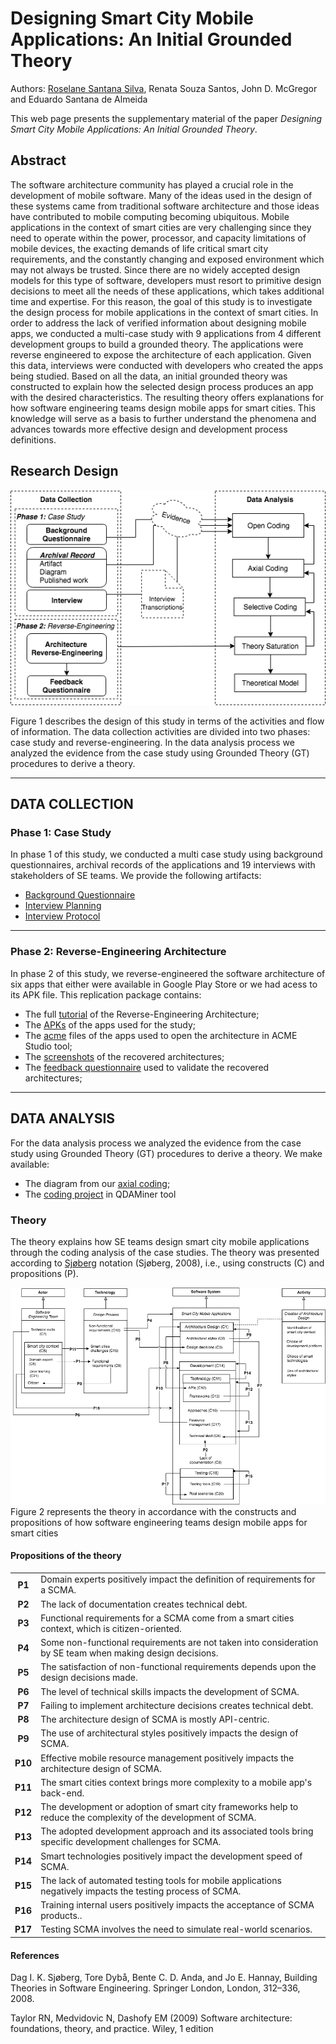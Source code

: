 # Designing Smart City Mobile Applications: An Initial Grounded Theory

Authors: <a href="mailto:roselane.silva@ufba.br">Roselane Santana Silva</a>, Renata Souza Santos, John D. McGregor and Eduardo Santana de Almeida

This web page presents the supplementary material of the paper *Designing Smart City Mobile Applications: An Initial Grounded Theory*.

## Abstract
The software architecture community has played a crucial role in the development of mobile software. Many of the ideas used in the design of these systems came from traditional software architecture and those ideas have contributed to mobile computing becoming ubiquitous. Mobile applications in the context of smart cities are very challenging since they need to operate within the power, processor, and capacity limitations of mobile devices, the exacting demands of life critical smart city requirements, and the constantly changing and exposed environment which may not always be trusted. Since there are no widely accepted design models for this type of software, developers must resort to primitive design decisions to meet all the needs of these applications, which takes additional time and expertise. For this reason, the goal of this study is to investigate the design process for mobile applications in the context of smart cities. In order to address the lack of verified information about designing mobile apps, we conducted a multi-case study with 9 applications from 4 different development groups to build a grounded theory. The applications were reverse engineered to expose the architecture of each application. Given this data, interviews were conducted with developers who created the apps being studied. Based on all the data, an initial grounded theory was constructed to explain how the selected design process produces an app with the desired characteristics. The resulting theory offers explanations for how software engineering teams design mobile apps for smart cities. This knowledge will serve as a basis to further understand the phenomena and advances towards more effective design and development process definitions.

## Research Design 
![Research Design](research-design.jpg?style=centerme)

Figure 1 describes the design of this study in terms of the activities and flow of information. The data collection activities are divided into two phases: case study and reverse-engineering. In the data analysis process we analyzed the evidence from the case study using Grounded Theory (GT) procedures to derive a theory.

**********

## DATA COLLECTION
### Phase 1: Case Study
In phase 1 of this study, we conducted a multi case study using background questionnaires, archival records of the applications and 19 interviews with stakeholders of SE teams. We provide the following artifacts:

* [Background Questionnaire](https://goo.gl/forms/G1kQeTNhXL1XdseI3)
* [Interview Planning](https://github.com/rose2s/EMSE2019/blob/master/Case%20Study/Interview%20Planning.xlsx)
* [Interview Protocol](https://github.com/rose2s/EMSE2019/blob/master/Case%20Study/Interview%20Protocol.txt)

**********

### Phase 2: Reverse-Engineering Architecture

In phase 2 of this study, we reverse-engineered the software architecture of six apps that either were available in Google Play Store or we had acess to its APK file. This replication package contains:

* The full [tutorial](https://github.com/rose2s/EMSE2019/blob/master/Reverse-Engineering%20Architecture/Tutorial.txt) of the Reverse-Engineering Architecture;
* The [APKs](https://github.com/rose2s/EMSE2019/tree/master/Reverse-Engineering%20Architecture/apks) of the apps used for the study;
* The [acme](https://github.com/rose2s/EMSE2019/tree/master/Reverse-Engineering%20Architecture/acme) files of the apps used to open the architecture in ACME Studio tool;
* The [screenshots](https://github.com/rose2s/EMSE2019/tree/master/Reverse-Engineering%20Architecture/images) of the recovered architectures;
* The [feedback questionnaire](https://github.com/rose2s/EMSE2019/blob/master/Reverse-Engineering%20Architecture/Feedback%20Questionnaire.txt) used to validate the recovered architectures;

**********
## DATA ANALYSIS
For the data analysis process we analyzed the evidence from the case study using Grounded Theory (GT) procedures to derive a theory. 
We make available:
* The diagram from our [axial coding](https://goo.gl/k522DQ);
* The [coding project](https://github.com/rose2s/EMSE2019/blob/master/Coding.qdp) in QDAMiner tool

### Theory 
The theory explains how SE teams design smart city mobile applications through the coding analysis of the case studies. The theory was presented according to [Sjøberg](https://link.springer.com/chapter/10.1007%2F978-1-84800-044-5_12) notation (Sjøberg, 2008), i.e., using constructs (C) and propositions (P).

![model](theory.png)
Figure 2 represents the theory in accordance with the constructs and propositions of how software engineering teams design mobile apps for
smart cities

#### Propositions of the theory

|  | | 
 :------------: | :----------- |
**P1** | Domain experts positively impact the definition of requirements for a SCMA.
**P2** | The lack of documentation creates technical debt.
**P3** | Functional requirements for a SCMA come from a smart cities context, which is citizen-oriented.
**P4** | Some non-functional requirements are not taken into consideration by SE team when making design decisions.
**P5** | The satisfaction of non-functional requirements depends upon the design decisions made.
**P6** | The level of technical skills impacts the development of SCMA.
**P7** | Failing to implement architecture decisions creates technical debt.
**P8** | The architecture design of SCMA is mostly API-centric.
**P9** | The use of architectural styles positively impacts the design of SCMA.
**P10** | Effective mobile resource management positively impacts the architecture design of SCMA.
**P11** | The smart cities context brings more complexity to a mobile app's back-end.
**P12** |The development or adoption of smart city frameworks help to reduce the complexity of the development of SCMA.
**P13** | The adopted development approach and its associated tools bring specific development challenges for SCMA.
**P14** | Smart technologies positively impact the development speed of SCMA.
**P15** | The lack of automated testing tools for mobile applications negatively impacts the testing process of SCMA.
**P16** | Training internal users positively impacts the acceptance of SCMA products..
**P17** | Testing SCMA involves the need to simulate real-world scenarios.

#### References

Dag I. K. Sjøberg, Tore Dybå, Bente C. D. Anda, and Jo E. Hannay, Building Theories in Software Engineering. Springer London, London, 312–336, 2008.

Taylor RN, Medvidovic N, Dashofy EM (2009) Software architecture: foundations, theory, and practice. Wiley, 1 edition


